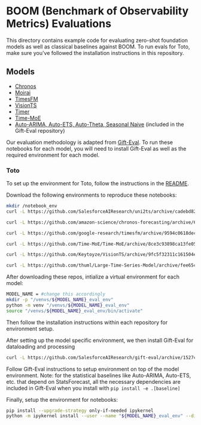 # BOOM (Benchmark of Observability Metrics) Evaluations

This directory contains example code for evaluating zero-shot foundation models as well as classical baselines against BOOM.
To run evals for Toto, make sure you've followed the installation instructions in this repository.

## Models

- [Chronos](https://github.com/amazon-science/chronos-forecasting)
- [Moirai](https://github.com/SalesforceAIResearch/uni2ts)
- [TimesFM](https://github.com/google-research/timesfm)
- [VisionTS](https://github.com/Keytoyze/VisionTS.git)
- [Timer](https://github.com/thuml/Large-Time-Series-Model.git)
- [Time-MoE](https://github.com/Time-MoE/Time-MoE.git)
- [Auto-ARIMA, Auto-ETS, Auto-Theta, Seasonal Naive](https://github.com/SalesforceAIResearch/gift-eval) (included in the Gift-Eval repository)


Our evaluation methodology is adapted from [Gift-Eval](https://github.com/SalesforceAIResearch/gift-eval). To run these notebooks for each model, you will need to install Gift-Eval as well as the required environment for each model.

### Toto
To set up the environment for Toto, follow the instructions in the [README](/README.md).

Download the following environments to reproduce these notebooks:

```sh
mkdir /notebook_env
curl -L https://github.com/SalesforceAIResearch/uni2ts/archive/cadebd82106e32409b7854b033dbd7a68de87fc0.tar.gz -o /notebook_env/moirai.tar.gz

curl -L https://github.com/amazon-science/chronos-forecasting/archive/6166d284f467da7befc206f6a5b6b2bc1a794a87.tar.gz -o /notebook_env/chronos.tar.gz

curl -L https://github.com/google-research/timesfm/archive/9594c0618dec116e5006ef71a3d7f19630e00a0c.tar.gz -o /notebook_env/timesfm.tar.gz

curl -L https://github.com/Time-MoE/Time-MoE/archive/8ce3c93898ca13fe05449370c0ff372a79711a47.tar.gz -o /notebook_env/time-moe.tar.gz

curl -L https://github.com/Keytoyze/VisionTS/archive/9fc5f32311c161504e0a2be0f3c8f7f29e41923e.tar.gz -o /notebook_env/visionts.tar.gz

curl -L https://github.com/thuml/Large-Time-Series-Model/archive/fee65cb8fbd0a1474a23829d68e9e2ed23ff16ab.tar.gz -o /notebook_env/timer.tar.gz
```

After downloading these repos, intialize a virtual environment for each model:
```sh
MODEL_NAME = #change this accordingly
mkdir -p "/venvs/${MODEL_NAME}_eval_env"
python -m venv "/venvs/${MODEL_NAME}_eval_env"
source "/venvs/${MODEL_NAME}_eval_env/bin/activate"
```

Then follow the installation instructions within each repository for environment setup.

After setting up the model specific environment, we then install Gift-Eval for dataloading and processing
```sh
curl -L https://github.com/SalesforceAIResearch/gift-eval/archive/1527c41589189ad1bc3883ed4d3d97b3e5a3b47c.tar.gz -o /notebook_env/gift-eval.tar.gz
```

Follow Gift-Eval instructions to setup environment on top of the model environment. Note: for the statistical baselines like Auto-ARIMA, Auto-ETS, etc. that depend on StatsForecast, all the necessary dependencies are included in Gift-Eval when you install with `pip install -e .[baseline]`

Finally, setup the environment for notebooks:
```sh
pip install --upgrade-strategy only-if-needed ipykernel
python -m ipykernel install --user --name "${MODEL_NAME}_eval_env" --display-name "${MODEL_NAME}_eval_env" || echo "Warning: Failed to install Jupyter kernel for $MODEL_NAME"
```
